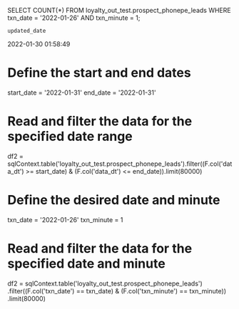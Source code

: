 SELECT COUNT(*)
FROM loyalty_out_test.prospect_phonepe_leads
WHERE txn_date = '2022-01-26' AND txn_minute = 1;


	updated_date
2022-01-30 01:58:49




# Define the start and end dates
start_date = '2022-01-31'
end_date = '2022-01-31'

# Read and filter the data for the specified date range
df2 = sqlContext.table('loyalty_out_test.prospect_phonepe_leads').filter((F.col('data_dt') >= start_date) & (F.col('data_dt') <= end_date)).limit(80000)


# Define the desired date and minute
txn_date = '2022-01-26'
txn_minute = 1

# Read and filter the data for the specified date and minute
df2 = sqlContext.table('loyalty_out_test.prospect_phonepe_leads') \
               .filter((F.col('txn_date') == txn_date) & (F.col('txn_minute') == txn_minute)) \
               .limit(80000)
